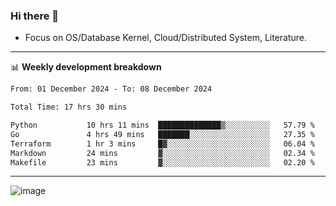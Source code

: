### Hi there 👋
<!-- * Daily Meditation via Leetcode/Competitive-Programming. -->
* Focus on OS/Database Kernel, Cloud/Distributed System, Literature.

-------

📊 **Weekly development breakdown**
<!--START_SECTION:waka-->

```txt
From: 01 December 2024 - To: 08 December 2024

Total Time: 17 hrs 30 mins

Python           10 hrs 11 mins  ██████████████▒░░░░░░░░░░   57.79 %
Go               4 hrs 49 mins   ███████░░░░░░░░░░░░░░░░░░   27.35 %
Terraform        1 hr 3 mins     █▓░░░░░░░░░░░░░░░░░░░░░░░   06.04 %
Markdown         24 mins         ▓░░░░░░░░░░░░░░░░░░░░░░░░   02.34 %
Makefile         23 mins         ▓░░░░░░░░░░░░░░░░░░░░░░░░   02.20 %
```

<!--END_SECTION:waka-->

-------

<!-- [![Leetcode Stats](https://leetcard.jacoblin.cool/hzhang413?font=Fira+Mono)](https://leetcode.com/fxrc) -->
![image](./cyberpunk-ghost-in-the-shell.gif)
<!--![image](./gis-archive.png)-->
